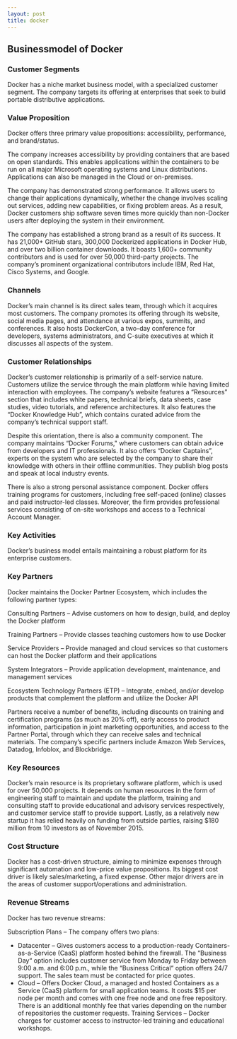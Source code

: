 ```yaml
---
layout: post
title: docker
---
```


Businessmodel of Docker
------------------------

### Customer Segments

Docker has a niche market business model, with a specialized customer segment. The company targets its offering at enterprises that seek to build portable distributive applications.

### Value Proposition

Docker offers three primary value propositions: accessibility, performance, and brand/status.

The company increases accessibility by providing containers that are based on open standards. This enables applications within the containers to be run on all major Microsoft operating systems and Linux distributions. Applications can also be managed in the Cloud or on-premises.

The company has demonstrated strong performance. It allows users to change their applications dynamically, whether the change involves scaling out services, adding new capabilities, or fixing problem areas. As a result, Docker customers ship software seven times more quickly than non-Docker users after deploying the system in their environment.

The company has established a strong brand as a result of its success. It has 21,000+ GitHub stars, 300,000 Dockerized applications in Docker Hub, and over two billion container downloads. It boasts 1,600+ community contributors and is used for over 50,000 third-party projects. The company’s prominent organizational contributors include IBM, Red Hat, Cisco Systems, and Google.

### Channels

Docker’s main channel is its direct sales team, through which it acquires most customers. The company promotes its offering through its website, social media pages, and attendance at various expos, summits, and conferences. It also hosts DockerCon, a two-day conference for developers, systems administrators, and C-suite executives at which it discusses all aspects of the system.

### Customer Relationships

Docker’s customer relationship is primarily of a self-service nature. Customers utilize the service through the main platform while having limited interaction with employees. The company’s website features a “Resources” section that includes white papers, technical briefs, data sheets, case studies, video tutorials, and reference architectures. It also features the “Docker Knowledge Hub”, which contains curated advice from the company’s technical support staff.

Despite this orientation, there is also a community component. The company maintains “Docker Forums," where customers can obtain advice from developers and IT professionals. It also offers “Docker Captains”, experts on the system who are selected by the company to share their knowledge with others in their offline communities. They publish blog posts and speak at local industry events.

There is also a strong personal assistance component. Docker offers training programs for customers, including free self-paced (online) classes and paid instructor-led classes. Moreover, the firm provides professional services consisting of on-site workshops and access to a Technical Account Manager.

### Key Activities

Docker’s business model entails maintaining a robust platform for its enterprise customers.

### Key Partners

Docker maintains the Docker Partner Ecosystem, which includes the following partner types:

Consulting Partners – Advise customers on how to design, build, and deploy the Docker platform

Training Partners – Provide classes teaching customers how to use Docker

Service Providers – Provide managed and cloud services so that customers can host the Docker platform and their applications

System Integrators – Provide application development, maintenance, and management services

Ecosystem Technology Partners (ETP) – Integrate, embed, and/or develop products that complement the platform and utilize the Docker API

Partners receive a number of benefits, including discounts on training and certification programs (as much as 20% off), early access to product information, participation in joint marketing opportunities, and access to the Partner Portal, through which they can receive sales and technical materials. The company’s specific partners include Amazon Web Services, Datadog, Infoblox, and Blockbridge.

### Key Resources

Docker’s main resource is its proprietary software platform, which is used for over 50,000 projects. It depends on human resources in the form of engineering staff to maintain and update the platform, training and consulting staff to provide educational and advisory services respectively, and customer service staff to provide support. Lastly, as a relatively new startup it has relied heavily on funding from outside parties, raising $180 million from 10 investors as of November 2015.

### Cost Structure

Docker has a cost-driven structure, aiming to minimize expenses through significant automation and low-price value propositions. Its biggest cost driver is likely sales/marketing, a fixed expense. Other major drivers are in the areas of customer support/operations and administration.

### Revenue Streams

Docker has two revenue streams:

Subscription Plans – The company offers two plans:

 * Datacenter – Gives customers access to a production-ready Containers-as-a-Service (CaaS) platform hosted behind the firewall. The “Business Day“ option includes customer service from Monday to Friday between 9:00 a.m. and 6:00 p.m., while the “Business Critical“ option offers 24/7 support. The sales team must be contacted for price quotes.
* Cloud – Offers Docker Cloud, a managed and hosted Containers as a Service (CaaS) platform for small application teams. It costs $15 per node per month and comes with one free node and one free repository. There is an additional monthly fee that varies depending on the number of repositories the customer requests.
 Training Services – Docker charges for customer access to instructor-led training and educational workshops.
